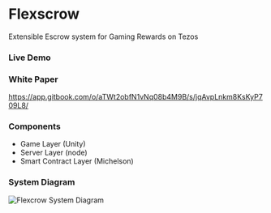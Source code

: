 # Flexscrow
Extensible Escrow system for Gaming Rewards on Tezos

### Live Demo

### White Paper

https://app.gitbook.com/o/aTWt2obfN1vNq08b4M9B/s/jqAvpLnkm8KsKyP709L8/

### Components
- Game Layer (Unity)
- Server Layer (node)
- Smart Contract Layer (Michelson)

### System Diagram

![Flexcrow System Diagram](https://user-images.githubusercontent.com/2120817/205562205-4cee7ab7-5e26-4fc3-954e-34e374fb6fdd.jpg)
